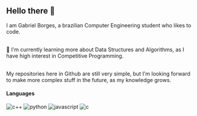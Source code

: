 ## Hello there 👋

I am Gabriel Borges, a brazilian Computer Engineering student who likes to code.<br><br>

🌱 I'm currently learning more about Data Structures and Algorithms, as I have high interest in Competitive Programming.<br><br>

My repositories here in Github are still very simple, but I'm looking forward to make more complex stuff in the future, as my knowledge grows.

#### Languages
![c++](https://img.shields.io/badge/C++-0394fc?style=for-the-badge&logo=c%2B%2B&logoColor=white)
![python](https://img.shields.io/badge/Python-1430ba?style=for-the-badge&logo=python&logoColor=white)
![javascript](https://img.shields.io/badge/JavaScript-fcf003?style=for-the-badge&logo=javascript&logoColor=black)
![c](https://img.shields.io/badge/C-74ddfc?style=for-the-badge&logo=c&logoColor=black)



<!--
![<Badge Name>](https://img.shields.io/badge/<Badge Text>-<Background Color>?style=for-the-badge&logo=<Icon Name>&logoColor=<Logo Color>)
**gab-borges/gab-borges** is a ✨ _special_ ✨ repository because its `README.md` (this file) appears on your GitHub profile.

Here are some ideas to get you started:

- 🔭 I’m currently working on ...
- 🌱 I’m currently learning ...
- 👯 I’m looking to collaborate on ...
- 🤔 I’m looking for help with ...
- 💬 Ask me about ...
- 📫 How to reach me: ...
- 😄 Pronouns: ...
- ⚡ Fun fact: ...
-->
